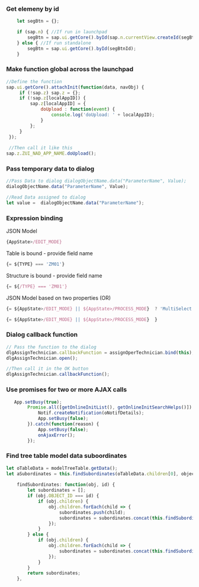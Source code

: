### Get elemeny by id
```Javascript
    let segBtn = {};

    if (sap.n) { //If run in launchpad
        segBtn = sap.ui.getCore().byId(sap.n.currentView.createId(segBtnId));
    } else { //If run standalone
        segBtn = sap.ui.getCore().byId(segBtnId);
    }
```

### Make function global across the launchpad
```Javascript
//Define the function
sap.ui.getCore().attachInit(function(data, navObj) {
     if (!sap.z) sap.z = {};
     if (!sap.z[localAppID]) {
         sap.z[localAppID] = {
             doUpload : function(event) {
                 console.log('doUpload: ' + localAppID);
             }
         };
     }
 });
 
 //Then call it like this
sap.z.ZUI_NAD_APP_NAME.doUpload();
 ```
 ### Pass temporary data to dialog
 ```Javascript
//Pass Data to dialog dialogObjectName.data("ParameterName", Value);
 dialogObjectName.data("ParameterName", Value);
 
 //Read Data assigned to dialog
 let value =  dialogObjectName.data("ParameterName");
 ```

### Expression binding
JSON Model
```Javascript
{AppState>/EDIT_MODE}
```
Table is bound - provide field name 
```Javascript
{= ${TYPE} === 'ZM01'}
```

Structure is bound - provide field name 
```Javascript
{= ${/TYPE} === 'ZM01'}
```
JSON Model based on two properties (OR)
```Javascript
{= ${AppState>/EDIT_MODE} || ${AppState>/PROCESS_MODE}  ? 'MultiSelect' : 'None' }

{= ${AppState>/EDIT_MODE} || ${AppState>/PROCESS_MODE}  }
```
### Dialog callback function
```Javascript
// Pass the function to the dialog
dlgAssignTechnician.callbackFunction = assignOperTechnician.bind(this);
dlgAssignTechnician.open();

//Then call it in the OK button
dlgAssignTechnician.callbackFunction();
```

### Use promises for two or more AJAX calls
```Javascript
   App.setBusy(true);
        Promise.all([getOnlineInitList(), getOnlineInitSearchHelps()]).then(function() {
            Notif.createNotification(oNotifDetails);
            App.setBusy(false);
        }).catch(function(reason) {
            App.setBusy(false);
            onAjaxError();
        });
```

### Find tree table model data suboordinates
```Javascript
let oTableData = modelTreeTable.getData();
let aSubordinates = this.findSubordinates(oTableData.children[0], object.OBJECT_ID);
 
    findSubordinates: function(obj, id) {
        let subordinates = [];
        if (obj.OBJECT_ID === id) {
            if (obj.children) {
                obj.children.forEach(child => {
                    subordinates.push(child);
                    subordinates = subordinates.concat(this.findSubordinates(child, child.OBJECT_ID));
                });
            }
        } else {
            if (obj.children) {
                obj.children.forEach(child => {
                    subordinates = subordinates.concat(this.findSubordinates(child, id));
                });
            }
        }
        return subordinates;
    },
```    
